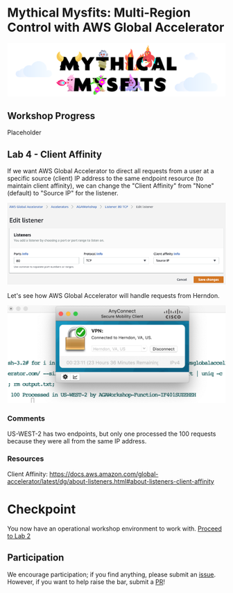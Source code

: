 # Mythical Mysfits: Multi-Region Control with AWS Global Accelerator

![mysfits-welcome](/images/mysfits-welcome.png)

## Workshop Progress
Placeholder

## Lab 4 - Client Affinity
If we want AWS Global Accelerator to direct all requests from a user at a specific source (client) IP address to the same endpoint resource (to maintain client affinity), we can change the "Client Affinity" from "None" (default) to "Source IP" for the listener.

<kbd>![x](./img/client-affinity.png)</kbd>

Let's see how AWS Global Accelerator will handle requests from Herndon.

<kbd>![x](./img/herndon-client-affinity.png)</kbd>

### Comments

US-WEST-2 has two endpoints, but only one processed the 100 requests because they were all from the same IP address.

### Resources
Client Affinity: https://docs.aws.amazon.com/global-accelerator/latest/dg/about-listeners.html#about-listeners-client-affinity

<a name="lab6"/>

# Checkpoint

You now have an operational workshop environment to work with. [Proceed to Lab 2](../lab-5-5-observability)

## Participation

We encourage participation; if you find anything, please submit an [issue](https://github.com/aws-samples/aws-global-accelerator-workshop/issues). However, if you want to help raise the bar, submit a [PR](https://github.com/aws-samples/aws-global-accelerator-workshop/pulls)!
